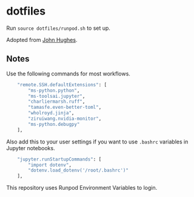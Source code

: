 # dotfiles

Run `source dotfiles/runpod.sh` to set up.

Adopted from [John Hughes](https://github.com/jplhughes/dotfiles/tree/master).

## Notes

Use the following commands for most workflows.

```bash
    "remote.SSH.defaultExtensions": [
        "ms-python.python",
        "ms-toolsai.jupyter",
        "charliermarsh.ruff",
        "tamasfe.even-better-toml",
        "wholroyd.jinja",
        "ziruiwang.nvidia-monitor",
        "ms-python.debugpy"
    ],
```

Also add this to your user settings if you want to use `.bashrc` variables in Jupyter notebooks.

```bash
    "jupyter.runStartupCommands": [
        "import dotenv",
        "dotenv.load_dotenv('/root/.bashrc')"
    ],
```

This repository uses Runpod Environment Variables to login.